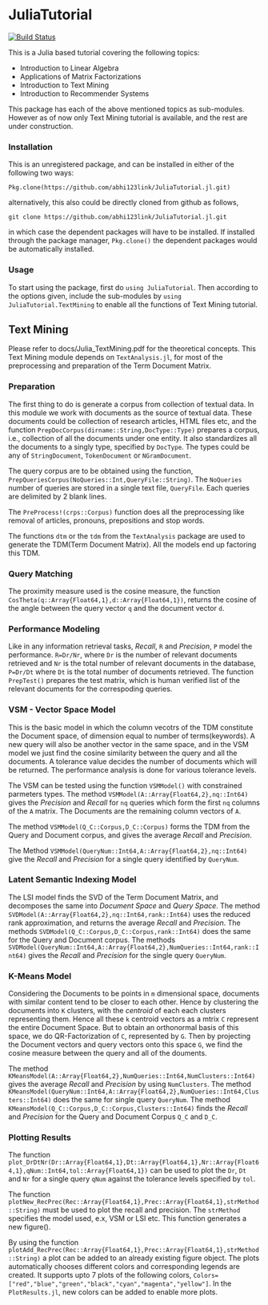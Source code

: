 # JuliaTutorial

[![Build Status](https://travis-ci.org/abhi123link/JuliaTutorial.jl.png)](https://travis-ci.org/abhi123link/JuliaTutorial.jl)

This is a Julia based tutorial covering the following topics:

* Introduction to Linear Algebra
* Applications of Matrix Factorizations
* Introduction to Text Mining 
* Introduction to Recommender Systems

This package has each of the above mentioned topics as sub-modules. However as of now only Text Mining tutorial is available, and the rest are under construction. 

### Installation
This is an unregistered package, and can be installed in either of the following two ways:

```
Pkg.clone(https://github.com/abhi123link/JuliaTutorial.jl.git)
```
alternatively, this also could be directly cloned from github as follows,
```
git clone https://github.com/abhi123link/JuliaTutorial.jl.git
```
in which case the dependent packages will have to be installed. If installed through the package manager, ```Pkg.clone()``` the dependent packages would be automatically installed. 

### Usage
To start using the package, first do ```using JuliaTutorial```. Then according to the options given, include the sub-modules by ```using JuliaTutorial.TextMining``` to enable all the functions of Text Mining tutorial. 

## Text Mining


Please refer to docs/Julia_TextMining.pdf for the theoretical concepts. This Text Mining module depends on ```TextAnalysis.jl```, for most of the preprocessing and preparation of the Term Document Matrix. 

### Preparation

The first thing to do is generate a corpus from collection of textual data. In this module we work with documents as the source of textual data. These documents could be collection of research articles, HTML files etc, and the function ```PrepDocCorpus(dirname::String,DocType::Type)``` prepares a corpus, i.e., collection of all the documents under one entity. It also standardizes all the documents to a singly type, specified by ```DocType```. The types could be any of ```StringDocument```, ```TokenDocument``` or ```NGramDocument```.

The query corpus are to be obtained using the function, ```PrepQueriesCorpus(NoQueries::Int,QueryFile::String)```. The ```NoQueries``` number of queries are stored in a single text file, ```QueryFile```. Each queries are delimited by 2 blank lines. 

The ```PreProcess!(crps::Corpus)``` function does all the preprocessing like removal of articles, pronouns, prepositions and stop words.

The functions ```dtm``` or the ```tdm``` from the ```TextAnalysis``` package are used to generate the TDM(Term Document Matrix). All the models end up factoring this TDM.

### Query Matching

The proximity measure used is the cosine measure, the function ```CosTheta(q::Array{Float64,1},d::Array{Float64,1})```, returns the cosine of the angle between the query vector ```q``` and the document vector ```d```.

### Performance Modeling

Like in any information retrieval tasks, *Recall*, ```R``` and *Precision*, ```P``` model the performance. ```R=Dr/Nr```, where ```Dr``` is the number of relevant documents retrieved and ```Nr``` is the total number of relevant documents in the database, ```P=Dr/Dt``` where ```Dt``` is the total number of documents retrieved. The function ```PrepTest()``` prepares the test matrix, which is human verified list of the relevant documents for the correspoding queries. 

### VSM - Vector Space Model

This is the basic model in which the column vecotrs of the TDM constitute the Document space, of dimension equal to number of terms(keywords). A new query will also be another vector in the same space, and in the VSM model we just find the cosine similarity between the query and all the documents. A tolerance value decides the number of documents which will be returned. The performance analysis is done for various tolerance levels. 

The VSM can be tested using the function ```VSMModel()``` with constrained parmeters types. The method ```VSMModel(A::Array{Float64,2},nq::Int64)``` gives the *Precision* and *Recall* for ```nq``` queries which form the first ```nq``` columns of the ```A``` matrix. The Documents are the remaining column vectors of ```A```. 

The method ```VSMModel(Q_C::Corpus,D_C::Corpus)``` forms the TDM from the Query and Document corpus, and gives the average *Recall* and *Precision*.

The Method ```VSMModel(QueryNum::Int64,A::Array{Float64,2},nq::Int64)``` give the *Recall* and *Precision* for a single query identified by ```QueryNum```.


### Latent Semantic Indexing Model

The LSI model finds the SVD of the Term Document Matrix, and decomposes the same into *Document Space* and *Query Space*. The method ```SVDModel(A::Array{Float64,2},nq::Int64,rank::Int64)``` uses the reduced rank approximation, and returns the average *Recall* and *Precision*. The methods ```SVDModel(Q_C::Corpus,D_C::Corpus,rank::Int64)``` does the same for the Query and Document corpus. The methods ```SVDModel(QueryNum::Int64,A::Array{Float64,2},NumQueries::Int64,rank::Int64)``` gives the *Recall*
and *Precision* for the single query ```QueryNum```.

### K-Means Model

Considering the Documents to be points in ```m``` dimensional space, documents with similar content tend to be closer to each other. Hence by clustering the documents into ```K``` clusters, with the *centroid* of each each clusters representing them. Hence all these ```k``` centroid vectors as a mtrix ```C``` represent the entire Document Space. But to obtain an orthonormal basis of this space, we do QR-Factorization of ```C```, represented by ```G```. Then by projecting the Document vectors and query vectors onto this space ```G```, we find the cosine measure between the query and all of the douments. 

The method ```KMeansModel(A::Array{Float64,2},NumQueries::Int64,NumClusters::Int64)``` gives the average *Recall* and *Precision* by using ```NumClusters```. The method ```KMeansModel(QueryNum::Int64,A::Array{Float64,2},NumQueries::Int64,Clusters::Int64)``` does the same for single query ```QueryNum```. The method ```KMeansModel(Q_C::Corpus,D_C::Corpus,Clusters::Int64)``` finds the *Recall* and *Precision* for the Query and Document Corpus ```Q_C``` and ```D_C```.

### Plotting Results

The function ```plot_DrDtNr(Dr::Array{Float64,1},Dt::Array{Float64,1},Nr::Array{Float64,1},qNum::Int64,tol::Array{Float64,1})``` can be used to plot the ```Dr```, ```Dt``` and ```Nr``` for a single query ```qNum``` against the tolerance levels specified by ```tol```.

The function ```plotNew_RecPrec(Rec::Array{Float64,1},Prec::Array{Float64,1},strMethod::String)``` must be used to plot the recall and precision. The ```strMethod``` specifies the model used, e.x, VSM or LSI etc. This function generates a new figure().

By using the function ```plotAdd_RecPrec(Rec::Array{Float64,1},Prec::Array{Float64,1},strMethod::String)``` a plot can be added to an already existing figure object. The plots automatically chooses different colors and corresponding legends are created. It supports upto 7 plots of the following colors, ```Colors=["red","blue","green","black","cyan","magenta","yellow"]```. In the ```PlotResults.jl```, new colors can be added to enable more plots. 



